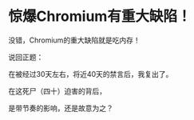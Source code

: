 # 惊爆Chromium有重大缺陷！

没错，Chromium的重大缺陷就是吃内存！

说回正题：

在被经过30天左右，将近40天的禁言后，我复出了。

在这死尸（四十）迫害的背后，

是带节奏的影响，还是故意为之？

<!--以下为《叹问答》正文-->